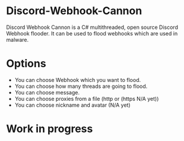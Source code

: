 # Discord-Webhook-Cannon
Discord Webhook Cannon is a C# multithreaded, open source Discord Webhook flooder. It can be used to flood webhooks which are used in malware. 

# Options
* You can choose Webhook which you want to flood.
* You can choose how many threads are going to flood.
* You can choose message.
* You can choose proxies from a file (http or (https N/A yet))
* You can choose nickname and avatar (N/A yet)

# Work in progress 
